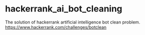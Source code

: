 # hackerrank_ai_bot_cleaning
The solution of hackerrank artificial intelligence bot clean problem.
https://www.hackerrank.com/challenges/botclean
